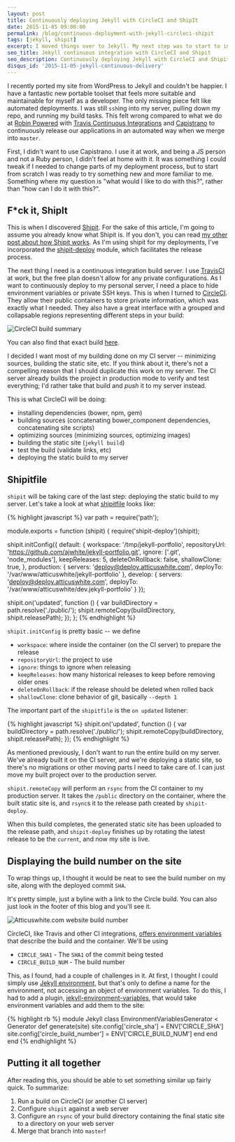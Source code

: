 ```yaml
---
layout: post
title: Continuously deploying Jekyll with CircleCI and ShipIt
date: 2015-11-05 09:00:00
permalink: /blog/continuous-deployment-with-jekyll-circleci-shipit
tags: [jekyll, shipit]
excerpt: I moved things over to Jekyll. My next step was to start to introduce some deployment automation. Read about what I set up with CircleCI and Shipit for my continuous integration setup.
seo_title: Jekyll continuous integration with CircleCI and Shipit
seo_description: Continuously deploying Jekyll with CircleCI and Shipit for automated builds and releases
disqus_id: '2015-11-05-jekyll-continuous-delivery'
---
```


I recently ported my site from WordPress to Jekyll and couldn't be happier. I have a fantastic new portable toolset that feels more suitable and maintainable for myself as a developer. The only missing piece felt like automated deployments. I was still `ssh`ing into my server, pulling down my repo, and running my build tasks. This felt wrong compared to what we do at <a href="https://robinpowered.com" title="Meeting room booking system made easy - Robin" target="_blank">Robin Powered</a> with <a href="https://travis-ci.org/" title="Test and Deploy your code with confidence" target="_blank">Travis Continuous Integrations</a> and <a href="http://capistranorb.com/" title="Remote multi-server automation tool" target="_blank">Capistrano</a> to continuously release our applications in an automated way when we merge into `master`.

First, I didn't want to use Capistrano. I use it at work, and being a JS person and not a Ruby person, I didn't feel at home with it. It was something I could tweak if I needed to change parts of my deployment process, but to start from scratch I was ready to try something new and more familiar to me. Something where my question is "what would I like to do with this?", rather than "how can I do it with this?".

## F*ck it, ShipIt

This is when I discovered <a href="https://github.com/shipitjs/shipit" title="Shipit - An automation engine and deployment tool written for NodeJS" target="_blank">Shipit</a>. For the sake of this article, I'm going to assume you already know what Shipit is. If you don't, you can read <a href="/blog/shipit" title="Exploring Shipit">my other post about how Shipit works</a>. As I'm using shipit for my deployments, I've incorporated the <a href="https://github.com/shipitjs/shipit-deploy" title="Shipit deployment automation" target="_blank">shipit-deploy</a> module, which facilitates the release process.

The next thing I need is a continuous integration build server. I use <a href="https://travis-ci.org/" title="Travis continuous integration server" target="_blank">TravisCI</a> at work, but the free plan doesn't allow for any private configurations. As I want to continuously deploy to my personal server, I need a place to hide environment variables or private SSH keys. This is when I turned to <a href="https://circleci.com/" title="Circle continuous integraiton server" target="_blank">CircleCI</a>. They allow their public containers to store private information, which was exactly what I needed. They also have a great interface with a grouped and collapsable regions representing different steps in your build:

<img src="/dist/images/blog/jekyll-continuous-delivery/circle.png" alt="CircleCI build summary" />

You can also find that exact build <a href="https://circleci.com/gh/ajwhite/jekyll-portfolio/59" title="CircleCI build summary" target="_blank">here</a>.

I decided I want most of my building done on my CI server -- minimizing sources, building the static site, etc. If you think about it, there's not a compelling reason that I should duplicate this work on my server. The CI server already builds the project in production mode to verify and test everything; I'd rather take that build and _push_ it to my server instead.

This is what CircleCI will be doing:

- installing dependencies (bower, npm, gem)
- building sources (concatenating bower_component dependencies, concatenating site scripts)
- optimizing sources (minimizing sources, optimizing images)
- building the static site (`jekyll build`)
- test the build (validate links, etc)
- deploying the static build to my server


## Shipitfile

`shipit` will be taking care of the last step: deploying the static build to my server. Let's take a look at what <a href="https://github.com/ajwhite/jekyll-portfolio/blob/master/shipitfile.js" title="atticuswhite.com shipit file" target="_blank">shipitfile</a> looks like:

{% highlight javascript %}
var path = require('path');

module.exports = function (shipit) {
  require('shipit-deploy')(shipit);

  shipit.initConfig({
    default: {
      workspace: '/tmp/jekyll-portfolio',
      repositoryUrl: 'https://github.com/ajwhite/jekyll-portfolio.git',
      ignore: ['.git', 'node_modules'],
      keepReleases: 5,
      deleteOnRollback: false,
      shallowClone: true,
    },
    production: {
      servers: 'deploy@deploy.atticuswhite.com',
      deployTo: '/var/www/atticuswhite/jekyll-portfolio'
    },
    develop: {
      servers: 'deploy@deploy.atticuswhite.com',
      deployTo: '/var/www/atticuswhite/dev.jekyll-portfolio'
    }
  });

  shipit.on('updated', function () {
    var buildDirectory = path.resolve('./public/');
    shipit.remoteCopy(buildDirectory, shipit.releasePath);
  });
};
{% endhighlight %}


`shipit.initConfig` is pretty basic -- we define

- `workspace`: where inside the container (on the CI server) to prepare the release
- `repositoryUrl`: the project to use
- `ignore`: things to ignore when releasing
- `keepReleases`: how many historical releases to keep before removing older ones
- `deleteOnRollback`: if the release should be deleted when rolled back
- `shallowClone`: clone behavior of git, basically `--depth 1`

The important part of the `shipitfile` is the `on updated` listener:

{% highlight javascript %}
shipit.on('updated', function () {
  var buildDirectory = path.resolve('./public/');
  shipit.remoteCopy(buildDirectory, shipit.releasePath);
});
{% endhighlight %}

As mentioned previously, I don't want to run the entire build on my server. We've already built it on the CI server, and we're deploying a static site, so there's no migrations or other moving parts I need to take care of. I can just move my built project over to the production server.

`shipit.remoteCopy` will perform an `rsync` from the CI container to my production server. It takes the `/public` directory on the container, where the built static site is, and `rsync`s it to the release path created by `shipit-deploy`.

When this build completes, the generated static site has been uploaded to the release path, and `shipit-deploy` finishes up by rotating the latest release to be the `current`, and now my site is live.

## Displaying the build number on the site

To wrap things up, I thought it would be neat to see the build number on my site, along with the deployed commit `SHA`.

It's pretty simple, just a byline with a link to the Circle build. You can also just look in the footer of this blog and you'll see it.

<img src="/dist/images/blog/jekyll-continuous-delivery/build-number.png" alt="Atticuswhite.com website build number" />

CircleCI, like Travis and other CI integrations, <a href="https://circleci.com/docs/environment-variables" title="CircleCI Environment variable documentation" target="_blank">offers environment variables</a> that describe the build and the container. We'll be using

- `CIRCLE_SHA1` - The `SHA1` of the commit being tested
- `CIRCLE_BUILD_NUM` - The build number


This, as I found, had a couple of challenges in it. At first, I thought I could simply use <a href="http://jekyllrb.com/docs/configuration/#specifying-a-jekyll-environment-at-build-time" title="Jekyll environment configuration" target="_blank">Jekyll environment</a>, but that's only to define a name for the environment, not accessing an object of environment variables. To do this, I had to add a plugin, <a href="https://github.com/ajwhite/jekyll-environment-variables" title="Jekyll environment variables generator plugin">jekyll-environment-variables</a>, that would take environment variables and add them to the site:

{% highlight rb %}
module Jekyll
  class EnvironmentVariablesGenerator < Generator
    def generate(site)
      site.config['circle_sha'] = ENV['CIRCLE_SHA']
      site.config['circle_build_number'] = ENV['CIRCLE_BUILD_NUM']
    end
  end
end
{% endhighlight %}

## Putting it all together

After reading this, you should be able to set something similar up fairly quick. To summarize:

1. Run a build on CircleCI (or another CI server)
2. Configure `shipit` against a web server
3. Configure an `rsync` of your build directory containing the final static site to a directory on your web server
4. Merge that branch into `master`!
